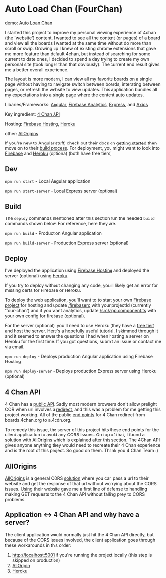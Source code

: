 # Auto Load Chan (FourChan)

demo: [Auto Loan Chan](https://four-chan.web.app/)

I started this project to improve my personal viewing experience of 4chan (the 'website') content. I wanted to see all the content (or pages) of a board and view all the boards I wanted at the same time without do more than scroll or swip. Growing up I knew of existing chrome extensions that gave me more feature than default 4chan, but instead of searching for some current to date ones, I decided to spend a day trying to create my own personal site (took longer than that obviously). The current end result gives me a better overall experience. 

The layout is more modern, I can view all my favorite boards on a single page without having to navigate switch between boards, interating between pages, or refresh the website to view updates. This application bundles all my expectations into a single page where the content auto updates.

Libaries/Frameworks: [Angular](https://github.com/angular/angular-cli), [Firebase Analytics](https://firebase.google.com/docs/analytics), [Express](https://expressjs.com/), and [Axios](https://github.com/axios/axios)

Key ingredient: [4 Chan API](https://github.com/4chan/4chan-API)

Hosting: [Firebase Hosting](https://firebase.google.com/docs/hosting), [Heroku](https://www.heroku.com/)

other: [AllOrigins](https://github.com/gnuns/allOrigins)

If you're new to Angular stuff, check out their docs on [getting started](https://angular.io/start) then move on to their [build process](https://angular.io/guide/deployment#basic-deployment-to-a-remote-server). For deployment, you might want to look into [Firebase](https://firebase.google.com/) and [Heroku](https://www.heroku.com/) (optiona) (both have free tiers)

## Dev

`npm run start` - Local Angular application

`npm run start-server` - Local Express server (optional)

## Build

The `deploy` commands mentioned after this section run the needed `build` commands shown below. For reference, here they are.

`npm run build` - Production Angular application

`npm run build-server` - Production Express server (optional)

## Deploy

I've deployed the application using [Firebase Hosting](https://firebase.google.com/docs/hosting) and deployed the server (optional) using [Heroku](https://www.heroku.com/).

If you try to deploy without changing any code, you'll likely get an error for missing certs for Firebase or Heroku.

To deploy the web application, you'll want to to start your own [Firebase project](https://firebase.google.com/docs/hosting) for hosting and update [.firebaserc](https://github.com/m-thompson-code/four-chan/blob/main/.firebaserc#L3) with your projectId (currently 'four-chan') and if you want analytics, update [/src/app.component.ts](https://github.com/m-thompson-code/four-chan/blob/1.0.1/src/app/app.component.ts#L588) with your own config for firebase (optional).

For the server (optional), you'll need to use Heroku (they have a [free tier](https://firebase.google.com/docs/hosting)) and host the server. Here's a hopefully useful [tutorial](https://devcenter.heroku.com/articles/getting-started-with-nodejs#set-up). I skimmed through it and it seemed to answer the questions I had when hosting a server on Heroku for the first time. If you got questions, submit an issue or contact me via email.

`npm run deploy` - Deploys production Angular application using Firebase Hosting

`npm run deploy-server` - Deploys production Express server using Heroku (optional)

## 4 Chan API

4 Chan has a [public API](https://github.com/4chan/4chan-API). Sadly most modern browsers don't allow prelight COR when url involves a [redirect](https://developer.mozilla.org/en-US/docs/Web/HTTP/CORS#Preflighted_requests_and_redirects), and this was a problem for me getting this project working. All of the public [end points](https://github.com/4chan/4chan-API#getting-started) for 4 Chan redirect from boards.4chan.org to a.4cdn.org. 

To remedy this issue, the server of this project hits these end points for the client application to avoid any CORS issues. On top of that, I found a solution with [AllOrigins](https://github.com/gnuns/allOrigins) which is explained after this section. The 4Chan API gives anyone anything they would need to recreate their 4 Chan experience and is the root of this project. So good on them. Thank you 4 Chan Team :)

## AllOrigins

[AllOrigins](https://github.com/gnuns/allOrigins) is a general CORS [solution](https://allorigins.win/) where you can pass a url to their website and get the response of that url without worrying about the CORS issues. Using their website gave me a first line of defense to handling making GET requests to the 4 Chan API without falling prey to CORS problems. 

## Application <-> 4 Chan API and why have a server?

The client application would normally just hit the 4 Chan API directly, but because of the CORS issues involved, the client application goes through these workarounds in this order:

1. [http://localhost:5001](https://github.com/m-thompson-code/four-chan/blob/1.0.1/src/app/services/data.service.ts#L91) if you're running the project locally (this step is skipped on production)
2. [AllOrigin](https://github.com/m-thompson-code/four-chan/blob/1.0.1/src/app/services/data.service.ts#L141)
3. [Heroku](https://github.com/m-thompson-code/four-chan/blob/1.0.1/src/app/services/data.service.ts#L150)

